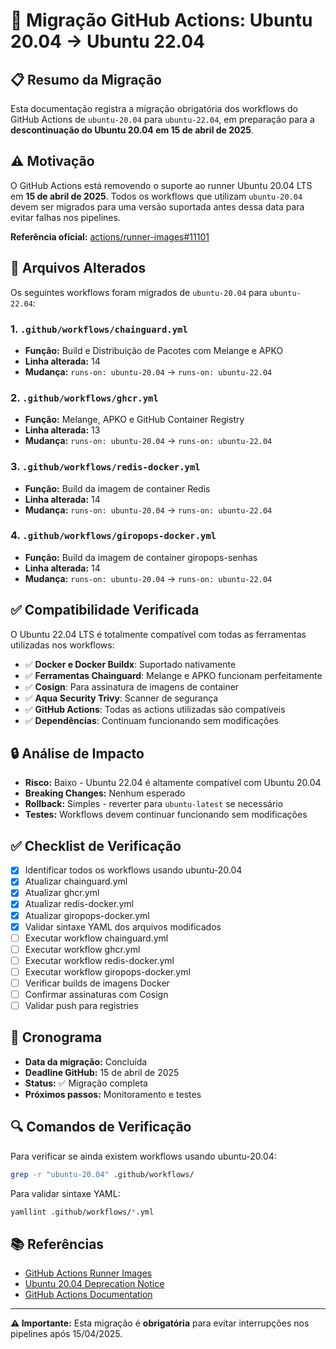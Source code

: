 # 🔧 Migração GitHub Actions: Ubuntu 20.04 → Ubuntu 22.04

## 📋 Resumo da Migração

Esta documentação registra a migração obrigatória dos workflows do GitHub Actions de `ubuntu-20.04` para `ubuntu-22.04`, em preparação para a **descontinuação do Ubuntu 20.04 em 15 de abril de 2025**.

## ⚠️ Motivação

O GitHub Actions está removendo o suporte ao runner Ubuntu 20.04 LTS em **15 de abril de 2025**. Todos os workflows que utilizam `ubuntu-20.04` devem ser migrados para uma versão suportada antes dessa data para evitar falhas nos pipelines.

**Referência oficial:** [actions/runner-images#11101](https://github.com/actions/runner-images/issues/11101)

## 🔄 Arquivos Alterados

Os seguintes workflows foram migrados de `ubuntu-20.04` para `ubuntu-22.04`:

### 1. `.github/workflows/chainguard.yml`
- **Função:** Build e Distribuição de Pacotes com Melange e APKO
- **Linha alterada:** 14
- **Mudança:** `runs-on: ubuntu-20.04` → `runs-on: ubuntu-22.04`

### 2. `.github/workflows/ghcr.yml`
- **Função:** Melange, APKO e GitHub Container Registry
- **Linha alterada:** 13
- **Mudança:** `runs-on: ubuntu-20.04` → `runs-on: ubuntu-22.04`

### 3. `.github/workflows/redis-docker.yml`
- **Função:** Build da imagem de container Redis
- **Linha alterada:** 14
- **Mudança:** `runs-on: ubuntu-20.04` → `runs-on: ubuntu-22.04`

### 4. `.github/workflows/giropops-docker.yml`
- **Função:** Build da imagem de container giropops-senhas
- **Linha alterada:** 14
- **Mudança:** `runs-on: ubuntu-20.04` → `runs-on: ubuntu-22.04`

## ✅ Compatibilidade Verificada

O Ubuntu 22.04 LTS é totalmente compatível com todas as ferramentas utilizadas nos workflows:

- ✅ **Docker e Docker Buildx**: Suportado nativamente
- ✅ **Ferramentas Chainguard**: Melange e APKO funcionam perfeitamente
- ✅ **Cosign**: Para assinatura de imagens de container
- ✅ **Aqua Security Trivy**: Scanner de segurança
- ✅ **GitHub Actions**: Todas as actions utilizadas são compatíveis
- ✅ **Dependências**: Continuam funcionando sem modificações

## 🔒 Análise de Impacto

- **Risco:** Baixo - Ubuntu 22.04 é altamente compatível com Ubuntu 20.04
- **Breaking Changes:** Nenhum esperado
- **Rollback:** Simples - reverter para `ubuntu-latest` se necessário
- **Testes:** Workflows devem continuar funcionando sem modificações

## ✅ Checklist de Verificação

- [x] Identificar todos os workflows usando ubuntu-20.04
- [x] Atualizar chainguard.yml
- [x] Atualizar ghcr.yml  
- [x] Atualizar redis-docker.yml
- [x] Atualizar giropops-docker.yml
- [x] Validar sintaxe YAML dos arquivos modificados
- [ ] Executar workflow chainguard.yml
- [ ] Executar workflow ghcr.yml
- [ ] Executar workflow redis-docker.yml
- [ ] Executar workflow giropops-docker.yml
- [ ] Verificar builds de imagens Docker
- [ ] Confirmar assinaturas com Cosign
- [ ] Validar push para registries

## 📅 Cronograma

- **Data da migração:** Concluída
- **Deadline GitHub:** 15 de abril de 2025
- **Status:** ✅ Migração completa
- **Próximos passos:** Monitoramento e testes

## 🔍 Comandos de Verificação

Para verificar se ainda existem workflows usando ubuntu-20.04:

```bash
grep -r "ubuntu-20.04" .github/workflows/
```

Para validar sintaxe YAML:

```bash
yamllint .github/workflows/*.yml
```

## 📚 Referências

- [GitHub Actions Runner Images](https://github.com/actions/runner-images)
- [Ubuntu 20.04 Deprecation Notice](https://github.com/actions/runner-images/issues/11101)
- [GitHub Actions Documentation](https://docs.github.com/en/actions)

---

**⚠️ Importante:** Esta migração é **obrigatória** para evitar interrupções nos pipelines após 15/04/2025.